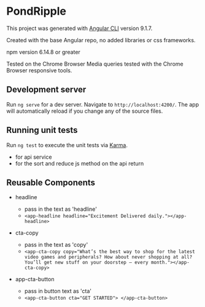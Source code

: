 # PondRipple

This project was generated with [Angular CLI](https://github.com/angular/angular-cli) version 9.1.7.

Created with the base Angular repo, no added libraries or css frameworks.

npm version 6.14.8 or greater

Tested on the Chrome Browser
Media queries tested with the Chrome Browser responsive tools.

## Development server

Run `ng serve` for a dev server. Navigate to `http://localhost:4200/`. The app will automatically reload if you change any of the source files.


## Running unit tests

Run `ng test` to execute the unit tests via [Karma](https://karma-runner.github.io).

- for api service
- for the sort and reduce js method on the api return

## Reusable Components
- headline
  - pass in the text as 'headline'
  - `<app-headline headline="Excitement Delivered daily."></app-headline>`

- cta-copy
  - pass in the text as 'copy'
  - `<app-cta-copy copy="What’s the best way to shop for the latest video games and peripherals? How about never shopping at all? You’ll
      get new stuff on your doorstep — every month."></app-cta-copy>`

- app-cta-button
  - pass in button text as 'cta'
  - `<app-cta-button cta="GET STARTED">
      </app-cta-button>`